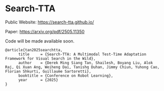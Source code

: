 # Search-TTA
Public Website: https://search-tta.github.io/

Paper: https://arxiv.org/pdf/2505.11350

Code will be made available soon.

```
@article{tan2025searchtta,
      title     = {Search-TTA: A Multimodal Test-Time Adaptation Framework for Visual Search in the Wild},
      author    = {Derek Ming Siang Tan, Shailesh, Boyang Liu, Alok Raj, Qi Xuan Ang, Weiheng Dai, Tanishq Duhan, Jimmy Chiun, Yuhong Cao, Florian Shkurti, Guillaume Sartoretti},
      booktitle = {Conference on Robot Learning},
      year      = {2025}
}
```
